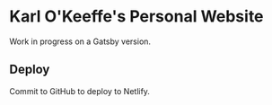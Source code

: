 # Karl O'Keeffe's Personal Website

Work in progress on a Gatsby version.

## Deploy

Commit to GitHub to deploy to Netlify.
